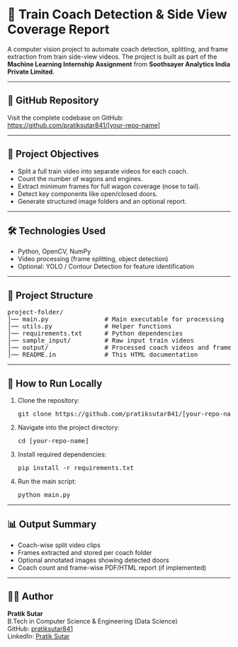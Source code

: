 <!DOCTYPE html>
<html lang="en">
<head>
  <meta charset="UTF-8">
</head>
<body>

<h1>🚆 Train Coach Detection & Side View Coverage Report</h1>

<p>
A computer vision project to automate coach detection, splitting, and frame extraction from train side-view videos. The project is built as part of the <b>Machine Learning Internship Assignment</b> from <b>Soothsayer Analytics India Private Limited</b>.
</p>

<hr>

<h2>🔗 GitHub Repository</h2>
<p>
Visit the complete codebase on GitHub:<br>
<a href="https://github.com/pratiksutar841/[your-repo-name]" target="_blank">
https://github.com/pratiksutar841/[your-repo-name]
</a>
</p>

<hr>

<h2>📌 Project Objectives</h2>
<ul>
  <li>Split a full train video into separate videos for each coach.</li>
  <li>Count the number of wagons and engines.</li>
  <li>Extract minimum frames for full wagon coverage (nose to tail).</li>
  <li>Detect key components like open/closed doors.</li>
  <li>Generate structured image folders and an optional report.</li>
</ul>

<hr>

<h2>🛠️ Technologies Used</h2>
<ul>
  <li>Python, OpenCV, NumPy</li>
  <li>Video processing (frame splitting, object detection)</li>
  <li>Optional: YOLO / Contour Detection for feature identification</li>
</ul>

<hr>

<h2>📁 Project Structure</h2>
<pre>
project-folder/
│── main.py               # Main executable for processing
│── utils.py              # Helper functions
│── requirements.txt      # Python dependencies
│── sample_input/         # Raw input train videos
│── output/               # Processed coach videos and frames
│── README.in             # This HTML documentation
</pre>

<hr>

<h2>🚀 How to Run Locally</h2>
<ol>
  <li>Clone the repository:
    <pre>git clone https://github.com/pratiksutar841/[your-repo-name].git</pre>
  </li>
  <li>Navigate into the project directory:
    <pre>cd [your-repo-name]</pre>
  </li>
  <li>Install required dependencies:
    <pre>pip install -r requirements.txt</pre>
  </li>
  <li>Run the main script:
    <pre>python main.py</pre>
  </li>
</ol>

<hr>

<h2>📊 Output Summary</h2>
<ul>
  <li>Coach-wise split video clips</li>
  <li>Frames extracted and stored per coach folder</li>
  <li>Optional annotated images showing detected doors</li>
  <li>Coach count and frame-wise PDF/HTML report (if implemented)</li>
</ul>

<hr>

<h2>🙋‍♂️ Author</h2>
<p>
<b>Pratik Sutar</b><br>
B.Tech in Computer Science & Engineering (Data Science)<br>
GitHub: <a href="https://github.com/pratiksutar841">pratiksutar841</a><br>
LinkedIn: <a href="https://www.linkedin.com/in/pratik-sutar-/">Pratik Sutar</a>
</p>

</body>
</html>
